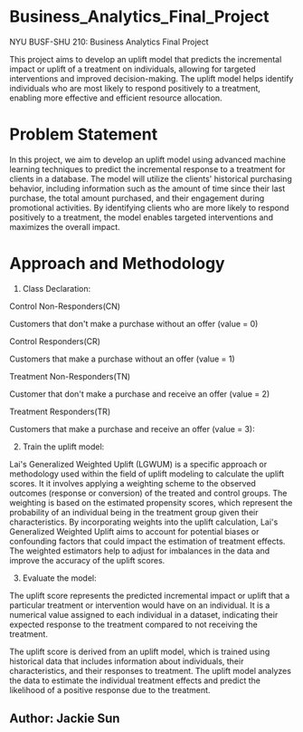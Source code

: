 # Business_Analytics_Final_Project
NYU BUSF-SHU 210: Business Analytics Final Project

This project aims to develop an uplift model that predicts the incremental impact or uplift of a treatment on individuals, allowing for targeted interventions and improved decision-making. The uplift model helps identify individuals who are most likely to respond positively to a treatment, enabling more effective and efficient resource allocation. 

# Problem Statement

In this project, we aim to develop an uplift model using advanced machine learning techniques to predict the incremental response to a treatment for clients in a database. The model will utilize the clients' historical purchasing behavior, including information such as the amount of time since their last purchase, the total amount purchased, and their engagement during promotional activities. By identifying clients who are more likely to respond positively to a treatment, the model enables targeted interventions and maximizes the overall impact.

# Approach and Methodology

1. Class Declaration:

Control Non-Responders(CN)

Customers that don't make a purchase without an offer (value = 0)

Control Responders(CR)

Customers that make a purchase without an offer (value = 1)

Treatment Non-Responders(TN)

Customer that don't make a purchase and receive an offer (value = 2)

Treatment Responders(TR)

Customers that make a purchase and receive an offer (value = 3): 

2. Train the uplift model: 

Lai's Generalized Weighted Uplift (LGWUM) is a specific approach or methodology used within the field of uplift modeling to calculate the uplift scores. It it involves applying a weighting scheme to the observed outcomes (response or conversion) of the treated and control groups. The weighting is based on the estimated propensity scores, which represent the probability of an individual being in the treatment group given their characteristics. By incorporating weights into the uplift calculation, Lai's Generalized Weighted Uplift aims to account for potential biases or confounding factors that could impact the estimation of treatment effects. The weighted estimators help to adjust for imbalances in the data and improve the accuracy of the uplift scores.

3. Evaluate the model: 

The uplift score represents the predicted incremental impact or uplift that a particular treatment or intervention would have on an individual. It is a numerical value assigned to each individual in a dataset, indicating their expected response to the treatment compared to not receiving the treatment.

The uplift score is derived from an uplift model, which is trained using historical data that includes information about individuals, their characteristics, and their responses to treatment. The uplift model analyzes the data to estimate the individual treatment effects and predict the likelihood of a positive response due to the treatment.


## Author: Jackie Sun
